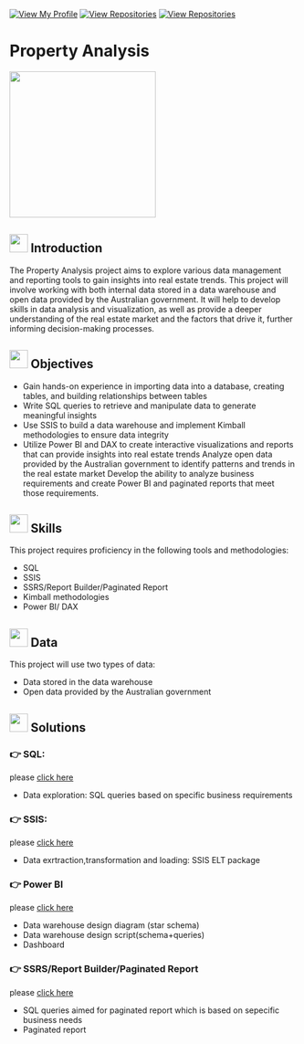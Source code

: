 [![View My Profile](https://img.shields.io/badge/View-My_Profile-green?logo=GitHub)](https://github.com/jiaqiyu1)
[![View Repositories](https://img.shields.io/badge/View-My_Portfolio-red?logo=GitHub)](https://github.com/jiaqiyu1/Portfolio_Guide)
[![View Repositories](https://img.shields.io/badge/View-My_Repositories-blue?logo=GitHub)](https://github.com/jiaqiyu1?tab=repositories)



# Property Analysis 

<img src="https://github.com/jiaqiyu1/Property_Analysis/assets/84236678/46a119b4-0eec-4ee6-b6ca-87d86df32a06" width="256" height="256">

## <img src="https://github.com/jiaqiyu1/Property_Analysis/assets/84236678/34706b88-0cfa-4925-b7e4-7a35f5f227b4" width="32" height="32"> Introduction 
The Property Analysis project aims to explore various data management and reporting tools to gain insights into real estate trends.
This project will involve working with both internal data stored in a data warehouse and open data provided by the Australian government. 
It will help to develop skills in data analysis and visualization, 
as well as provide a deeper understanding of the real estate market and the factors that drive it, further informing decision-making processes.

## <img src="https://github.com/jiaqiyu1/Property_Analysis/assets/84236678/34706b88-0cfa-4925-b7e4-7a35f5f227b4" width="32" height="32"> Objectives
* Gain hands-on experience in importing data into a database, creating tables, and building relationships between tables
* Write SQL queries to retrieve and manipulate data to generate meaningful insights
* Use SSIS to build a data warehouse and implement Kimball methodologies to ensure data integrity
* Utilize Power BI and DAX to create interactive visualizations and reports that can provide insights into real estate trends
Analyze open data provided by the Australian government to identify patterns and trends in the real estate market
Develop the ability to analyze business requirements and create Power BI and paginated reports that meet those requirements.

## <img src="https://github.com/jiaqiyu1/Property_Analysis/assets/84236678/34706b88-0cfa-4925-b7e4-7a35f5f227b4" width="32" height="32"> Skills
This project requires proficiency in the following tools and methodologies:
* SQL
* SSIS
* SSRS/Report Builder/Paginated Report
* Kimball methodologies
* Power BI/ DAX 

## <img src="https://github.com/jiaqiyu1/Property_Analysis/assets/84236678/34706b88-0cfa-4925-b7e4-7a35f5f227b4" width="32" height="32"> Data
This project will use two types of data:
* Data stored in the data warehouse
* Open data provided by the Australian government

## <img src="https://github.com/jiaqiyu1/Property_Analysis/assets/84236678/34706b88-0cfa-4925-b7e4-7a35f5f227b4" width="32" height="32"> Solutions
### :point_right: SQL: 
please [click here](https://github.com/jiaqiyu1/Property_Analysis/tree/main/SQL) 
   * Data exploration: SQL queries based on specific business requirements
### :point_right: SSIS:
please [click here](https://github.com/jiaqiyu1/Property_Analysis/tree/main/SQL) 
   * Data exrtraction,transformation and loading: SSIS ELT package 
### :point_right: Power BI
please [click here](https://github.com/jiaqiyu1/Property_Analysis/tree/main/Power%20BI) 
   * Data warehouse design diagram (star schema) 
   * Data warehouse design script(schema+queries) 
   * Dashboard
###  :point_right: SSRS/Report Builder/Paginated Report
please [click here](https://github.com/jiaqiyu1/Property_Analysis/tree/main/SSRS_ReportBuilder_PaginatedReport) 
   * SQL queries aimed for paginated report which is based on sepecific business needs
   * Paginated report
